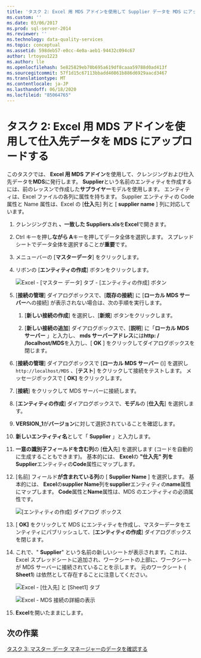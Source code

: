 ```yaml
---
title: 'タスク 2: Excel 用 MDS アドインを使用して Supplier データを MDS にアップロードする |Microsoft Docs'
ms.custom: ''
ms.date: 03/06/2017
ms.prod: sql-server-2014
ms.reviewer: ''
ms.technology: data-quality-services
ms.topic: conceptual
ms.assetid: 598deb57-e0cc-4e0a-aeb1-94432c094c67
author: lrtoyou1223
ms.author: lle
ms.openlocfilehash: 5e825829eb70b695a619df8caaa59788d0ad413f
ms.sourcegitcommit: 57f1d15c67113bbadd40861b886d6929aacd3467
ms.translationtype: MT
ms.contentlocale: ja-JP
ms.lasthandoff: 06/18/2020
ms.locfileid: "85064765"
---
```

# <a name="task-2-uploading-supplier-data-to-mds-using-mds-add-in-for-excel"></a>タスク 2: Excel 用 MDS アドインを使用して仕入先データを MDS にアップロードする
  このタスクでは、 **Excel 用 MDS アドイン**を使用して、クレンジングおよび仕入先データを**MDS**に発行します。 **Supplier**という名前のエンティティを作成するには、前のレッスンで作成した**サプライヤー**モデルを使用します。 エンティティは、Excel ファイルの各列に属性を持ちます。 Supplier エンティティの Code 属性と Name 属性は、Excel の [**仕入**先] 列と [ **supplier name** ] 列に対応しています。  
  
1.  クレンジングされ **、一致した Suppliers.xls**を**Excel**で開きます。  
  
2.  Ctrl キーを押し**ながら A**キーを押してデータ全体を選択します。 スプレッドシートでデータ全体を選択することが**重要**です。  
  
3.  メニューバーの [**マスターデータ**] をクリックします。  
  
4.  リボンの [**エンティティの作成**] ボタンをクリックします。  
  
     ![Excel - [マスター データ] タブ - [エンティティの作成] ボタン](../../2014/tutorials/media/et-ulingsdtomdsusingmdsaddinforexcel-01.jpg "Excel - [マスター データ] タブ - [エンティティの作成] ボタン")  
  
5.  [**接続の管理**] ダイアログボックスで、[**既存の接続**] に [**ローカル MDS サーバー**への接続] が表示されない場合は、次の手順を実行します。  
  
    1.  [**新しい接続の作成**] を選択し、[**新規**] ボタンをクリックします。  
  
    2.  [**新しい接続の追加**] ダイアログボックスで、[**説明**] に「**ローカル MDS サーバー** 」と入力し、 **mds サーバーアドレス**には**http: \/ /localhost/MDS**を入力し、[ **OK** ] をクリックしてダイアログボックスを閉じます。  
  
6.  [**接続の管理**] ダイアログボックスで [**ローカル MDS サーバー** ()] を選択し `http://localhost/MDS` 、[**テスト**] をクリックして接続をテストします。 メッセージボックスで [ **OK]** をクリックします。  
  
7.  [**接続**] をクリックして MDS サーバーに接続します。  
  
8.  [**エンティティの作成**] ダイアログボックスで、**モデル**の [**仕入先**] を選択します。  
  
9. **VERSION_1**が**バージョン**に対して選択されていることを確認します。  
  
10. **新しいエンティティ名**として「 **Supplier** 」と入力します。  
  
11. **一意の識別子フィールドを含む列**の [**仕入**先] を選択します (コードを自動的に生成することもできます)。 基本的には、 **Excel**の **"仕入先" 列を** **Supplier**エンティティの**Code**属性にマップします。  
  
12. [名前] フィールド**が含まれている列**の [ **Supplier Name** ] を選択します。 基本的には、 **Excel**の**supplier Name**列を**supplier**エンティティの**name**属性にマップします。 **Code**属性と**Name**属性は、MDS のエンティティの必須属性です。  
  
     ![[エンティティの作成] ダイアログ ボックス](../../2014/tutorials/media/et-ulingsdtomdsusingmdsaddinforexcel-02.jpg "[エンティティの作成] ダイアログ ボックス")  
  
13. [ **OK]** をクリックして MDS にエンティティを作成し、マスターデータをエンティティにパブリッシュして、[**エンティティの作成**] ダイアログボックスを閉じます。  
  
14. これで、" **Supplier**" という名前の新しいシートが表示されます。これは、Excel スプレッドシートに追加され、ワークシートの上部に、ワークシートが MDS サーバーに接続されていることを示します。 元のワークシート ( **Sheet1**) は依然として存在することに注意してください。  
  
     ![Excel - [仕入先] と [Sheet1] タブ](../../2014/tutorials/media/et-ulingsdtomdsusingmdsaddinforexcel-03.jpg "Excel - [仕入先] と [Sheet1] タブ")  
  
     ![Excel - MDS 接続の詳細の表示](../../2014/tutorials/media/et-ulingsdtomdsusingmdsaddinforexcel-04.jpg "Excel - MDS 接続の詳細の表示")  
  
15. **Excel**を開いたままにします。  
  
## <a name="next-task"></a>次の作業  
 [タスク 3: マスター データ マネージャーのデータを確認する](../../2014/tutorials/task-3-verifying-the-data-in-master-data-manager.md)  
  
  

